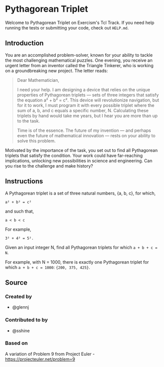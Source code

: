 # Pythagorean Triplet

Welcome to Pythagorean Triplet on Exercism's Tcl Track.
If you need help running the tests or submitting your code, check out `HELP.md`.

## Introduction

You are an accomplished problem-solver, known for your ability to tackle the most challenging mathematical puzzles.
One evening, you receive an urgent letter from an inventor called the Triangle Tinkerer, who is working on a groundbreaking new project.
The letter reads:

> Dear Mathematician,
>
> I need your help.
> I am designing a device that relies on the unique properties of Pythagorean triplets — sets of three integers that satisfy the equation a² + b² = c².
> This device will revolutionize navigation, but for it to work, I must program it with every possible triplet where the sum of a, b, and c equals a specific number, N.
> Calculating these triplets by hand would take me years, but I hear you are more than up to the task.
>
> Time is of the essence.
> The future of my invention — and perhaps even the future of mathematical innovation — rests on your ability to solve this problem.

Motivated by the importance of the task, you set out to find all Pythagorean triplets that satisfy the condition.
Your work could have far-reaching implications, unlocking new possibilities in science and engineering.
Can you rise to the challenge and make history?

## Instructions

A Pythagorean triplet is a set of three natural numbers, {a, b, c}, for which,

```text
a² + b² = c²
```

and such that,

```text
a < b < c
```

For example,

```text
3² + 4² = 5².
```

Given an input integer N, find all Pythagorean triplets for which `a + b + c = N`.

For example, with N = 1000, there is exactly one Pythagorean triplet for which `a + b + c = 1000`: `{200, 375, 425}`.

## Source

### Created by

- @glennj

### Contributed to by

- @sshine

### Based on

A variation of Problem 9 from Project Euler - https://projecteuler.net/problem=9